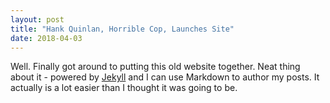 ```yaml
---
layout: post
title: "Hank Quinlan, Horrible Cop, Launches Site"
date: 2018-04-03
---
```


Well. Finally got around to putting this old website together. Neat thing about it - powered by [Jekyll](http://jekyllrb.com) and I can use Markdown to author my posts. It actually is a lot easier than I thought it was going to be.
